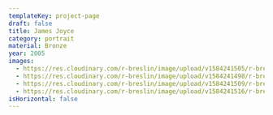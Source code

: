 ```yaml
---
templateKey: project-page
draft: false
title: James Joyce
category: portrait
material: Bronze
year: 2005
images:
  - https://res.cloudinary.com/r-breslin/image/upload/v1584241505/r-breslin-cloudinary/WORK/PORTRAIT/james-joyce/james-joyce_james-joyce-04_pnrgap.jpg
  - https://res.cloudinary.com/r-breslin/image/upload/v1584241498/r-breslin-cloudinary/WORK/PORTRAIT/james-joyce/james-joyce_james-joyce-01_zw6c6m.jpg
  - https://res.cloudinary.com/r-breslin/image/upload/v1584241509/r-breslin-cloudinary/WORK/PORTRAIT/james-joyce/james-joyce_james-joyce-02_apwlpu.jpg
  - https://res.cloudinary.com/r-breslin/image/upload/v1584241516/r-breslin-cloudinary/WORK/PORTRAIT/james-joyce/james-joyce_james-joyce-03_pg5mnq.jpg
isHorizontal: false
---
```

